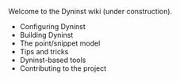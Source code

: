 Welcome to the Dyninst wiki (under construction).

* Configuring Dyninst
* Building Dyninst
* The point/snippet model
* Tips and tricks
* Dyninst-based tools
* Contributing to the project